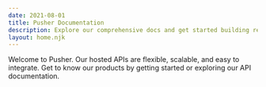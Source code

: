 ```yaml
---
date: 2021-08-01
title: Pusher Documentation
description: Explore our comprehensive docs and get started building realtime messaging for all your apps today with Channels and Beams.
layout: home.njk
---
```


Welcome to Pusher. Our hosted APIs are flexible, scalable, and easy to integrate. Get to know our products by getting started or exploring our API documentation.
